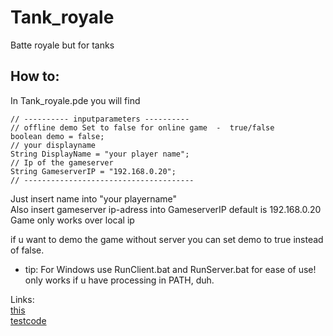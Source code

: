 # Tank_royale
Batte royale but for tanks



## How to:
In Tank_royale.pde you will find

    // ---------- inputparameters ----------
    // offline demo Set to false for online game  -  true/false
    boolean demo = false;
    // your displayname
    String DisplayName = "your player name";
    // Ip of the gameserver
    String GameserverIP = "192.168.0.20";
    // --------------------------------------
Just insert name into "your playername"  
Also insert gameserver ip-adress into GameserverIP default is 192.168.0.20  
Game only works over local ip

if u want to demo the game without server you can set demo to true instead of false.



* tip: For Windows use RunClient.bat and RunServer.bat for ease of use!  
only works if u have processing in PATH, duh.


Links:  
[this](https://github.com/olekkr/Tank_royale)  
[testcode](https://github.com/olekkr/nettest)  
